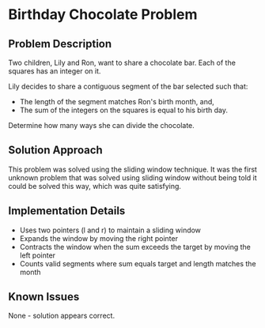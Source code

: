 # Birthday Chocolate Problem

## Problem Description
Two children, Lily and Ron, want to share a chocolate bar. Each of the squares has an integer on it.

Lily decides to share a contiguous segment of the bar selected such that:
- The length of the segment matches Ron's birth month, and,
- The sum of the integers on the squares is equal to his birth day.

Determine how many ways she can divide the chocolate.

## Solution Approach
This problem was solved using the sliding window technique. It was the first unknown problem that was solved using sliding window without being told it could be solved this way, which was quite satisfying.

## Implementation Details
- Uses two pointers (l and r) to maintain a sliding window
- Expands the window by moving the right pointer
- Contracts the window when the sum exceeds the target by moving the left pointer
- Counts valid segments where sum equals target and length matches the month

## Known Issues
None - solution appears correct.